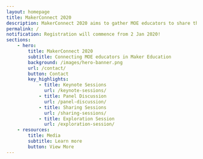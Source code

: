 ```yaml
---
layout: homepage
title: MakerConnect 2020
description: MakerConnect 2020 aims to gather MOE educators to share their insights, practices and experiences in Maker Education.
permalink: /
notification: Registration will commence from 2 Jan 2020! 
sections:
    - hero:
        title: MakerConnect 2020
        subtitle: Connecting MOE educators in Maker Education
        background: /images/hero-banner.png
        url: /contact/
        button: Contact
        key_highlights:
            - title: Keynote Sessions
              url: /keynote-sessions/
            - title: Panel Discussion
              url: /panel-discussion/
            - title: Sharing Sessions
              url: /sharing-sessions/
            - title: Exploration Session
              url: /exploration-session/
    - resources:
        title: Media
        subtitle: Learn more
        button: View More
---
```

